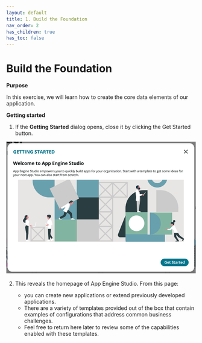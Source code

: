 ```yaml
---
layout: default
title: 1. Build the Foundation
nav_order: 2
has_children: true
has_toc: false
---
```


# Build the Foundation

**Purpose**

In this exercise, we will learn how to create the core data elements of our application.

**Getting started**

1. If the  **Getting Started** dialog opens, close it by clicking the <span className="aes_button">Get Started</span> button.

 ![relative](images/1_Getting_Started.png)

2. This reveals the homepage of App Engine Studio. From this page:

    - you can create new applications or extend previously developed applications.
    - There are a variety of templates provided out of the box that contain examples of configurations that address common business challenges.
    - Feel free to return here later to review some of the capabilities enabled with these templates.
